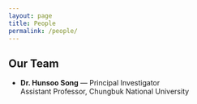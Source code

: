 ```yaml
---
layout: page
title: People
permalink: /people/
---
```


## Our Team

- **Dr. Hunsoo Song** — Principal Investigator  
  Assistant Professor, Chungbuk National University
